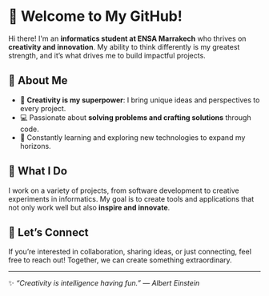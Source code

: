 # 👋 Welcome to My GitHub!  

Hi there! I'm an **informatics student at ENSA Marrakech** who thrives on **creativity and innovation**. My ability to think differently is my greatest strength, and it’s what drives me to build impactful projects.  

## 🌟 About Me  
- 🎨 **Creativity is my superpower**: I bring unique ideas and perspectives to every project.  
- 💻 Passionate about **solving problems and crafting solutions** through code.  
- 🌱 Constantly learning and exploring new technologies to expand my horizons.  

## 🚀 What I Do  
I work on a variety of projects, from software development to creative experiments in informatics. My goal is to create tools and applications that not only work well but also **inspire and innovate**.  

## 🤝 Let’s Connect  
If you’re interested in collaboration, sharing ideas, or just connecting, feel free to reach out! Together, we can create something extraordinary.  

---  
✨ _“Creativity is intelligence having fun.” — Albert Einstein_  
